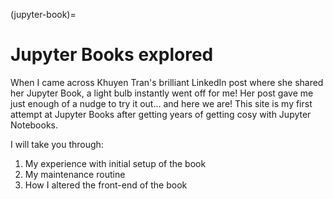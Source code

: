 (jupyter-book)=
# Jupyter Books explored

When I came across Khuyen Tran's brilliant LinkedIn
post where she shared her Jupyter Book, a light bulb
instantly went off for me! Her post gave me just enough of a nudge
to try it out... and here we are! This site is my first
attempt at Jupyter Books after getting years of
getting cosy with Jupyter Notebooks.

I will take you through:
1. My experience with initial setup of the book
2. My maintenance routine
3. How I altered the front-end of the book
